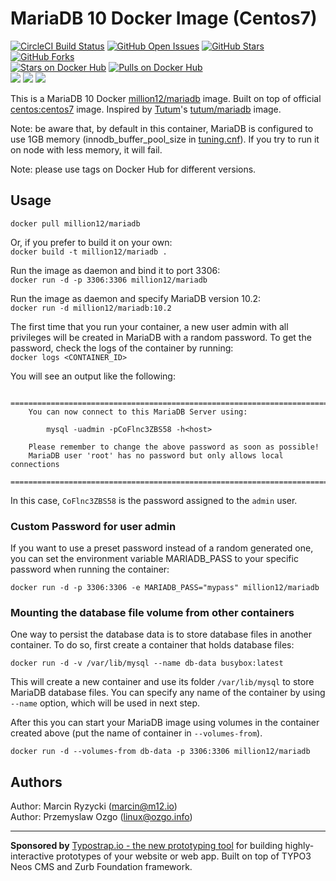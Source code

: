 # MariaDB 10 Docker Image (Centos7)
[![CircleCI Build Status](https://img.shields.io/circleci/project/million12/docker-mariadb/10.0.svg)](https://circleci.com/gh/million12/docker-mariadb/tree/10.0)
[![GitHub Open Issues](https://img.shields.io/github/issues/million12/docker-mariadb.svg)](https://github.com/million12/docker-mariadb/issues)
[![GitHub Stars](https://img.shields.io/github/stars/million12/docker-mariadb.svg)](https://github.com/million12/docker-mariadb)
[![GitHub Forks](https://img.shields.io/github/forks/million12/docker-mariadb.svg)](https://github.com/million12/docker-mariadb)  
[![Stars on Docker Hub](https://img.shields.io/docker/stars/million12/mariadb.svg)](https://hub.docker.com/r/million12/mariadb)
[![Pulls on Docker Hub](https://img.shields.io/docker/pulls/million12/mariadb.svg)](https://hub.docker.com/r/million12/mariadb)  
[![](https://images.microbadger.com/badges/version/million12/mariadb.svg)](http://microbadger.com/images/million12/mariadb)
[![](https://images.microbadger.com/badges/license/million12/mariadb.svg)](http://microbadger.com/images/million12/mariadb)
[![](https://images.microbadger.com/badges/image/million12/mariadb.svg)](http://microbadger.com/images/million12/mariadb)  


This is a MariaDB 10 Docker [million12/mariadb](https://registry.hub.docker.com/u/million12/mariadb/) image. Built on top of official [centos:centos7](https://registry.hub.docker.com/_/centos/) image. Inspired by [Tutum](https://github.com/tutumcloud)'s [tutum/mariadb](https://github.com/tutumcloud/tutum-docker-mariadb) image.

Note: be aware that, by default in this container, MariaDB is configured to use 1GB memory (innodb_buffer_pool_size in [tuning.cnf](container-files/etc/my.cnf.d/tuning.cnf)). If you try to run it on node with less memory, it will fail.

Note: please use tags on Docker Hub for different versions.

## Usage

`docker pull million12/mariadb`

Or, if you prefer to build it on your own:  
`docker build -t million12/mariadb .`

Run the image as daemon and bind it to port 3306:  
`docker run -d -p 3306:3306 million12/mariadb`

Run the image as daemon and specify MariaDB version 10.2:  
`docker run -d million12/mariadb:10.2`

The first time that you run your container, a new user admin with all privileges will be created in MariaDB with a random password. To get the password, check the logs of the container by running:  
`docker logs <CONTAINER_ID>`  

You will see an output like the following:

```
	========================================================================
    You can now connect to this MariaDB Server using:

        mysql -uadmin -pCoFlnc3ZBS58 -h<host>

    Please remember to change the above password as soon as possible!       
    MariaDB user 'root' has no password but only allows local connections
    ========================================================================
```  
In this case, `CoFlnc3ZBS58` is the password assigned to the `admin` user.

### Custom Password for user admin
If you want to use a preset password instead of a random generated one, you can set the environment variable MARIADB_PASS to your specific password when running the container:  

`docker run -d -p 3306:3306 -e MARIADB_PASS="mypass" million12/mariadb`

### Mounting the database file volume from other containers
One way to persist the database data is to store database files in another container. To do so, first create a container that holds database files:  

`docker run -d -v /var/lib/mysql --name db-data busybox:latest`  

This will create a new container and use its folder `/var/lib/mysql` to store MariaDB database files. You can specify any name of the container by using `--name` option, which will be used in next step.

After this you can start your MariaDB image using volumes in the container created above (put the name of container in `--volumes-from`).  

`docker run -d --volumes-from db-data -p 3306:3306 million12/mariadb`

## Authors

Author: Marcin Ryzycki (<marcin@m12.io>)  
Author: Przemyslaw Ozgo (<linux@ozgo.info>)  

---

**Sponsored by** [Typostrap.io - the new prototyping tool](http://typostrap.io/) for building highly-interactive prototypes of your website or web app. Built on top of TYPO3 Neos CMS and Zurb Foundation framework.
